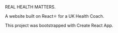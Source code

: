 REAL HEALTH MATTERS.

A website built on React⚛️ for a UK Health Coach.

This project was bootstrapped with Create React App.
